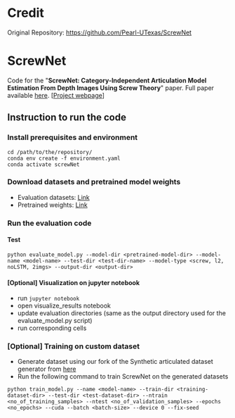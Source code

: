 # Credit
Original Repository: https://github.com/Pearl-UTexas/ScrewNet

# ScrewNet
Code for the "**ScrewNet: Category-Independent Articulation Model Estimation From Depth Images Using Screw Theory**" 
paper. Full paper available [here](https://arxiv.org/abs/2008.10518). [[Project webpage](https://pearl-utexas.github.io/ScrewNet/)]  

## Instruction to run the code

### Install prerequisites and environment
```commandline
cd /path/to/the/repository/
conda env create -f environment.yaml
conda activate screwNet
```

### Download datasets and pretrained model weights
* Evaluation datasets: [Link](https://drive.google.com/file/d/1ot5U2KW-gwarPX-qLiHdSJYau0KQNsVk/view?usp=sharing)
* Pretrained weights: [Link](https://drive.google.com/file/d/1rz07tlapadc2D65ro02RhgO2Aqn4wO6L/view?usp=sharing)

### Run the evaluation code
#### Test
```commandline
python evaluate_model.py --model-dir <pretrained-model-dir> --model-name <model-name> --test-dir <test-dir-name> --model-type <screw, l2, noLSTM, 2imgs> --output-dir <output-dir>
```

#### [Optional] Visualization on jupyter notebook
* run ```jupyter notebook```
* open visualize_results notebook
* update evaluation directories (same as the output directory used for the evaluate_model.py script)
* run corresponding cells

### [Optional] Training on custom dataset
* Generate dataset using our fork of the Synthetic articulated dataset generator from [here](https://github.com/jainajinkya/SyntheticArticulatedData)
* Run the following command to train ScrewNet on the generated datasets
```commandline
python train_model.py --name <model-name> --train-dir <training-dataset-dir> --test-dir <test-dataset-dir> --ntrain <no_of_training_samples> --ntest <no_of_validation_samples> --epochs <no_epochs> --cuda --batch <batch-size> --device 0 --fix-seed
```